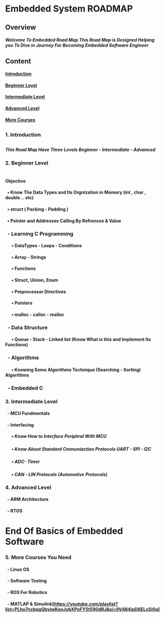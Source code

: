 # Embedded System ROADMAP

## Overview
##### Welcome To Embedded Road Map This Road Map is Designed Helping you To Dive in Journey For Becoming Embedded Software Engineer

## Content
#### [Introduction](https://github.com/AbdelrahmanMarzoq/Embedded-Road-Map/blob/main/README.md#1-introduction)
#### [Beginner Level](https://github.com/AbdelrahmanMarzoq/Embedded-Road-Map/blob/main/README.md#2-beginner-level)
#### [Intermediate Level](https://github.com/AbdelrahmanMarzoq/Embedded-Road-Map/blob/main/README.md#3-intermediate-level)
#### [Advanced Level](https://github.com/AbdelrahmanMarzoq/Embedded-Road-Map/blob/main/README.md#4-advanced-level)
#### [More Courses](https://github.com/AbdelrahmanMarzoq/Embedded-Road-Map/blob/main/README.md#5-more-courses)

## 

### 1. Introduction
##
##### This Road Map Have Three Levels Beginner - Intermediate - Advanced
### 2. Beginner Level
#
#### Objective 
#### &nbsp; • Know The Data Types and Its Orgnization in Memory (int , char , double... etc)
#### &nbsp; • struct ( Packing - Padding )
#### &nbsp; • Pointer and Addresses Calling By Refrences & Value


### &nbsp; - Learning C Programming
####   &nbsp; &nbsp; &nbsp; • DataTypes - Loops - Conditions
####   &nbsp; &nbsp; &nbsp; • Array - Strings
####   &nbsp; &nbsp; &nbsp; • Functions
####   &nbsp; &nbsp; &nbsp; • Struct, Uinion, Enum
####   &nbsp; &nbsp; &nbsp; • Preprocessor Directives
####   &nbsp; &nbsp; &nbsp; • Pointers
####   &nbsp; &nbsp; &nbsp; • malloc - calloc - realloc

### &nbsp; - Data Structure
#### &nbsp; &nbsp; &nbsp; • Queue - Stack - Linked list (Know What is this and Implement Its Functions)

### &nbsp; - Algorithms
#### &nbsp; &nbsp; &nbsp; • Knowing Some Algorithms Technique (Searching - Sorting) Algorithms

### &nbsp; - Embedded C 


### 3. Intermediate Level

#### &nbsp; - MCU Fundmentals

#### &nbsp; - Interfacing

##### &nbsp; &nbsp; &nbsp; • Know How to Interface Periphral With MCU

##### &nbsp; &nbsp; &nbsp; • Know About Standard Cmmuniaction Protocols UART - SPI - I2C

##### &nbsp; &nbsp; &nbsp; • ADC- Timer

##### &nbsp; &nbsp; &nbsp; • CAN - LIN Protocols (Automotive Protocols)




### 4. Advanced Level
#### &nbsp; - ARM Architecture
#### &nbsp; - RTOS 

#
#
#
# End Of Basics of Embedded Software



### 5. More Courses You Need
#### &nbsp; - Linux OS

#### &nbsp; - Software Testing
#### &nbsp; - ROS For Robotics
#### &nbsp; - MATLAP & Simulink[https://youtube.com/playlist?list=PLho7ncbqgQbviwKeoJybXPnFY5t590dRJ&si=9V484ipD6ELxSi0q]





